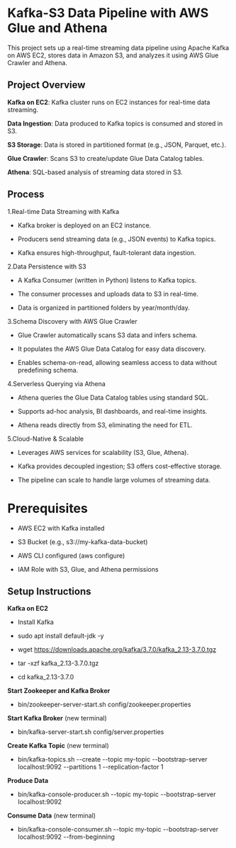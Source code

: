 # Kafka-S3 Data Pipeline with AWS Glue and Athena
This project sets up a real-time streaming data pipeline using Apache Kafka on AWS EC2, stores data in Amazon S3, and analyzes it using AWS Glue Crawler and Athena.

## Project Overview
**Kafka on EC2**: Kafka cluster runs on EC2 instances for real-time data streaming.

**Data Ingestion**: Data produced to Kafka topics is consumed and stored in S3.

**S3 Storage**: Data is stored in partitioned format (e.g., JSON, Parquet, etc.).

**Glue Crawler**: Scans S3 to create/update Glue Data Catalog tables.

**Athena**: SQL-based analysis of streaming data stored in S3.

## Process
1.Real-time Data Streaming with Kafka

- Kafka broker is deployed on an EC2 instance.

- Producers send streaming data (e.g., JSON events) to Kafka topics.

- Kafka ensures high-throughput, fault-tolerant data ingestion.

2.Data Persistence with S3

- A Kafka Consumer (written in Python) listens to Kafka topics.

- The consumer processes and uploads data to S3 in real-time.

- Data is organized in partitioned folders by year/month/day.

3.Schema Discovery with AWS Glue Crawler

- Glue Crawler automatically scans S3 data and infers schema.
  
- It populates the AWS Glue Data Catalog for easy data discovery.
  
- Enables schema-on-read, allowing seamless access to data without predefining schema.

4.Serverless Querying via Athena

- Athena queries the Glue Data Catalog tables using standard SQL.

- Supports ad-hoc analysis, BI dashboards, and real-time insights.

- Athena reads directly from S3, eliminating the need for ETL.

5.Cloud-Native & Scalable

- Leverages AWS services for scalability (S3, Glue, Athena).

- Kafka provides decoupled ingestion; S3 offers cost-effective storage.

- The pipeline can scale to handle large volumes of streaming data.

# Prerequisites

- AWS EC2 with Kafka installed

- S3 Bucket (e.g., s3://my-kafka-data-bucket)

- AWS CLI configured (aws configure)

- IAM Role with S3, Glue, and Athena permissions

## Setup Instructions

**Kafka on EC2**

- Install Kafka

- sudo apt install default-jdk -y

- wget https://downloads.apache.org/kafka/3.7.0/kafka_2.13-3.7.0.tgz

- tar -xzf kafka_2.13-3.7.0.tgz

- cd kafka_2.13-3.7.0

**Start Zookeeper and Kafka Broker**

- bin/zookeeper-server-start.sh config/zookeeper.properties

**Start Kafka Broker** (new terminal)

- bin/kafka-server-start.sh config/server.properties

**Create Kafka Topic** (new terminal)

- bin/kafka-topics.sh --create --topic my-topic --bootstrap-server localhost:9092 --partitions 1 --replication-factor 1

**Produce Data**

- bin/kafka-console-producer.sh --topic my-topic --bootstrap-server localhost:9092

**Consume Data** (new terminal)

- bin/kafka-console-consumer.sh --topic my-topic --bootstrap-server localhost:9092 --from-beginning
